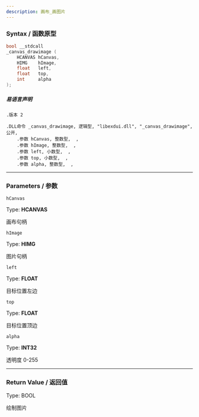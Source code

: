 ```yaml
---
description: 画布_画图片
---
```


### Syntax / 函数原型

```C++
bool __stdcall 
_canvas_drawimage (
    HCANVAS hCanvas,
    HIMG    hImage,
    float   left,
    float   top,
    int     alpha
);
```

##### 易语言声明

```Elang
.版本 2

.DLL命令 _canvas_drawimage, 逻辑型, "libexdui.dll", "_canvas_drawimage", 公开, 
    .参数 hCanvas, 整数型,  , 
    .参数 hImage, 整数型,  , 
    .参数 left, 小数型,  , 
    .参数 top, 小数型,  , 
    .参数 alpha, 整数型,  , 
```

---

### Parameters / 参数

`hCanvas`

Type: **HCANVAS**

画布句柄

`hImage`

Type: **HIMG**

图片句柄

`left`

Type: **FLOAT**

目标位置左边

`top`

Type: **FLOAT**

目标位置顶边

`alpha`

Type: **INT32**

透明度 0-255

---

### Return Value / 返回值

Type: BOOL

绘制图片